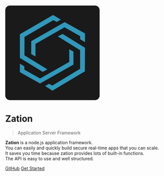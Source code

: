
![logo](_media/logoWithBackground.svg)

<h1 id="zationH1">Zation</h1>


> Application Server Framework

<p id="sub-cover">
<b>Zation</b> is a node.js application framework.<br>
You can easily and quickly build secure real-time apps that you can scale. <br>
It saves you time because zation provides lots of built-in functions. <br>
The API is easy to use and well structured.


</p>


[GitHub](https://github.com/ZationServer)
[Get Started](#zation)